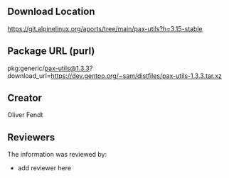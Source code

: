 ## Download Location

https://git.alpinelinux.org/aports/tree/main/pax-utils?h=3.15-stable

## Package URL (purl)

pkg:generic/pax-utils@1.3.3?download_url=https://dev.gentoo.org/~sam/distfiles/pax-utils-1.3.3.tar.xz

## Creator

Oliver Fendt

## Reviewers

The information was reviewed by:

* add reviewer here
